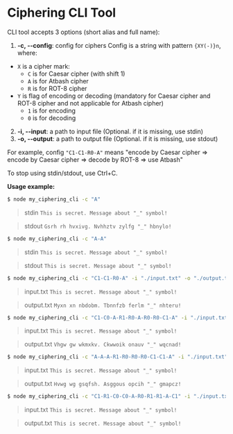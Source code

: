 # Ciphering CLI Tool

CLI tool accepts 3 options (short alias and full name):

1.  **-c, --config**: config for ciphers
    Config is a string with pattern `{XY(-)}n`, where:
* `X` is a cipher mark:
    * `C` is for Caesar cipher (with shift 1)
    * `A` is for Atbash cipher
    * `R` is for ROT-8 cipher
* `Y` is flag of encoding or decoding (mandatory for Caesar cipher and ROT-8 cipher and not applicable for Atbash cipher)
    * `1` is for encoding
    * `0` is for decoding
2.  **-i, --input**: a path to input file (Optional. if it is missing, use stdin)
3.  **-o, --output**: a path to output file (Optional. if it is missing, use stdout)

For example, config `"C1-C1-R0-A"` means "encode by Caesar cipher => encode by Caesar cipher => decode by ROT-8 => use Atbash"

To stop using stdin/stdout, use Ctrl+C.

**Usage example:**

```bash
$ node my_ciphering_cli -c "A"
```

> stdin
> `This is secret. Message about "_" symbol!`

> stdout
> `Gsrh rh hvxivg. Nvhhztv zylfg "_" hbnylo!`

```bash
$ node my_ciphering_cli -c "A-A"
```

> stdin
> `This is secret. Message about "_" symbol!`

> stdout
> `This is secret. Message about "_" symbol!`

```bash
$ node my_ciphering_cli -c "C1-C1-R0-A" -i "./input.txt" -o "./output.txt"
```

> input.txt
> `This is secret. Message about "_" symbol!`

> output.txt
> `Myxn xn nbdobm. Tbnnfzb ferlm "_" nhteru!`

```bash
$ node my_ciphering_cli -c "C1-C0-A-R1-R0-A-R0-R0-C1-A" -i "./input.txt" -o "./output.txt"
```

> input.txt
> `This is secret. Message about "_" symbol!`

> output.txt
> `Vhgw gw wkmxkv. Ckwwoik onauv "_" wqcnad!`

```bash
$ node my_ciphering_cli -c "A-A-A-R1-R0-R0-R0-C1-C1-A" -i "./input.txt" -o "./output.txt"
```

> input.txt
> `This is secret. Message about "_" symbol!`

> output.txt
> `Hvwg wg gsqfsh. Asggous opcih "_" gmapcz!`

```bash
$ node my_ciphering_cli -c "C1-R1-C0-C0-A-R0-R1-R1-A-C1" -i "./input.txt" -o "./output.txt"
```

> input.txt
> `This is secret. Message about "_" symbol!`

> output.txt
> `This is secret. Message about "_" symbol!`